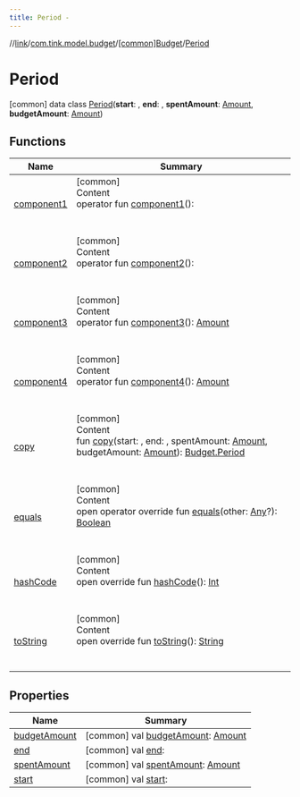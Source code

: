 ```yaml
---
title: Period -
---
```

//[link](../../../index.md)/[com.tink.model.budget](../../index.md)/[[common]Budget](../index.md)/[Period](index.md)



# Period  
 [common] data class [Period](index.md)(**start**: <ERROR CLASS>, **end**: <ERROR CLASS>, **spentAmount**: [Amount](../../../com.tink.model.misc/[common]-amount/index.md), **budgetAmount**: [Amount](../../../com.tink.model.misc/[common]-amount/index.md))   


## Functions  
  
|  Name|  Summary| 
|---|---|
| <a name="com.tink.model.budget/Budget.Period/component1/#/PointingToDeclaration/"></a>[component1](component1.md)| <a name="com.tink.model.budget/Budget.Period/component1/#/PointingToDeclaration/"></a>[common]  <br>Content  <br>operator fun [component1](component1.md)(): <ERROR CLASS>  <br><br><br>
| <a name="com.tink.model.budget/Budget.Period/component2/#/PointingToDeclaration/"></a>[component2](component2.md)| <a name="com.tink.model.budget/Budget.Period/component2/#/PointingToDeclaration/"></a>[common]  <br>Content  <br>operator fun [component2](component2.md)(): <ERROR CLASS>  <br><br><br>
| <a name="com.tink.model.budget/Budget.Period/component3/#/PointingToDeclaration/"></a>[component3](component3.md)| <a name="com.tink.model.budget/Budget.Period/component3/#/PointingToDeclaration/"></a>[common]  <br>Content  <br>operator fun [component3](component3.md)(): [Amount](../../../com.tink.model.misc/[common]-amount/index.md)  <br><br><br>
| <a name="com.tink.model.budget/Budget.Period/component4/#/PointingToDeclaration/"></a>[component4](component4.md)| <a name="com.tink.model.budget/Budget.Period/component4/#/PointingToDeclaration/"></a>[common]  <br>Content  <br>operator fun [component4](component4.md)(): [Amount](../../../com.tink.model.misc/[common]-amount/index.md)  <br><br><br>
| <a name="com.tink.model.budget/Budget.Period/copy/###com.tink.model.misc.Amount#com.tink.model.misc.Amount/PointingToDeclaration/"></a>[copy](copy.md)| <a name="com.tink.model.budget/Budget.Period/copy/###com.tink.model.misc.Amount#com.tink.model.misc.Amount/PointingToDeclaration/"></a>[common]  <br>Content  <br>fun [copy](copy.md)(start: <ERROR CLASS>, end: <ERROR CLASS>, spentAmount: [Amount](../../../com.tink.model.misc/[common]-amount/index.md), budgetAmount: [Amount](../../../com.tink.model.misc/[common]-amount/index.md)): [Budget.Period](index.md)  <br><br><br>
| <a name="kotlin/Any/equals/#kotlin.Any?/PointingToDeclaration/"></a>[equals](../../../com.tink.service.user/[common]-user-profile-service-impl/index.md#%5Bkotlin%2FAny%2Fequals%2F%23kotlin.Any%3F%2FPointingToDeclaration%2F%5D%2FFunctions%2F1647702525)| <a name="kotlin/Any/equals/#kotlin.Any?/PointingToDeclaration/"></a>[common]  <br>Content  <br>open operator override fun [equals](../../../com.tink.service.user/[common]-user-profile-service-impl/index.md#%5Bkotlin%2FAny%2Fequals%2F%23kotlin.Any%3F%2FPointingToDeclaration%2F%5D%2FFunctions%2F1647702525)(other: [Any](https://kotlinlang.org/api/latest/jvm/stdlib/kotlin/-any/index.html)?): [Boolean](https://kotlinlang.org/api/latest/jvm/stdlib/kotlin/-boolean/index.html)  <br><br><br>
| <a name="kotlin/Any/hashCode/#/PointingToDeclaration/"></a>[hashCode](../../../com.tink.service.user/[common]-user-profile-service-impl/index.md#%5Bkotlin%2FAny%2FhashCode%2F%23%2FPointingToDeclaration%2F%5D%2FFunctions%2F1647702525)| <a name="kotlin/Any/hashCode/#/PointingToDeclaration/"></a>[common]  <br>Content  <br>open override fun [hashCode](../../../com.tink.service.user/[common]-user-profile-service-impl/index.md#%5Bkotlin%2FAny%2FhashCode%2F%23%2FPointingToDeclaration%2F%5D%2FFunctions%2F1647702525)(): [Int](https://kotlinlang.org/api/latest/jvm/stdlib/kotlin/-int/index.html)  <br><br><br>
| <a name="kotlin/Any/toString/#/PointingToDeclaration/"></a>[toString](../../../com.tink.service.user/[common]-user-profile-service-impl/index.md#%5Bkotlin%2FAny%2FtoString%2F%23%2FPointingToDeclaration%2F%5D%2FFunctions%2F1647702525)| <a name="kotlin/Any/toString/#/PointingToDeclaration/"></a>[common]  <br>Content  <br>open override fun [toString](../../../com.tink.service.user/[common]-user-profile-service-impl/index.md#%5Bkotlin%2FAny%2FtoString%2F%23%2FPointingToDeclaration%2F%5D%2FFunctions%2F1647702525)(): [String](https://kotlinlang.org/api/latest/jvm/stdlib/kotlin/-string/index.html)  <br><br><br>


## Properties  
  
|  Name|  Summary| 
|---|---|
| <a name="com.tink.model.budget/Budget.Period/budgetAmount/#/PointingToDeclaration/"></a>[budgetAmount](budget-amount.md)| <a name="com.tink.model.budget/Budget.Period/budgetAmount/#/PointingToDeclaration/"></a> [common] val [budgetAmount](budget-amount.md): [Amount](../../../com.tink.model.misc/[common]-amount/index.md)   <br>
| <a name="com.tink.model.budget/Budget.Period/end/#/PointingToDeclaration/"></a>[end](end.md)| <a name="com.tink.model.budget/Budget.Period/end/#/PointingToDeclaration/"></a> [common] val [end](end.md): <ERROR CLASS>   <br>
| <a name="com.tink.model.budget/Budget.Period/spentAmount/#/PointingToDeclaration/"></a>[spentAmount](spent-amount.md)| <a name="com.tink.model.budget/Budget.Period/spentAmount/#/PointingToDeclaration/"></a> [common] val [spentAmount](spent-amount.md): [Amount](../../../com.tink.model.misc/[common]-amount/index.md)   <br>
| <a name="com.tink.model.budget/Budget.Period/start/#/PointingToDeclaration/"></a>[start](start.md)| <a name="com.tink.model.budget/Budget.Period/start/#/PointingToDeclaration/"></a> [common] val [start](start.md): <ERROR CLASS>   <br>

